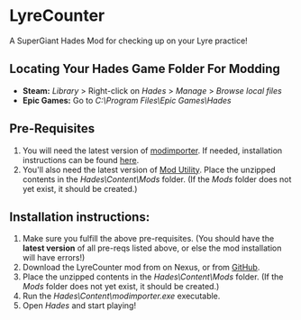 # LyreCounter
 A SuperGiant Hades Mod for checking up on your Lyre practice!







## **Locating Your Hades Game Folder For Modding**

- **Steam:** *Library* > Right-click on *Hades* > *Manage* > *Browse local files*
- **Epic Games:** Go to *C:\Program Files\Epic Games\Hades*



## **Pre-Requisites**

1. You will need the latest version of [modimporter](https://github.com/SGG-Modding/ModImporter/releases). If needed, installation instructions can be found [here](https://www.nexusmods.com/hades/mods/26).
2. You'll also need the latest version of [Mod Utility](https://github.com/SGG-Modding/ModUtil/releases). Place the unzipped contents in the *Hades\Content\Mods* folder. (If the *Mods* folder does not yet exist, it should be created.)



## Installation instructions: 

1. Make sure you fulfill the above pre-requisites. (You should have the **latest version** of all pre-reqs listed above, or else the mod installation will have errors!)
2. Download the LyreCounter mod from on Nexus, or from [GitHub](https://github.com/phypoh/LyreCounter/releases). 
3. Place the unzipped contents in the *Hades\Content\Mods* folder. (If the *Mods* folder does not yet exist, it should be created.)
4. Run the *Hades\Content\modimporter.exe* executable.
5. Open *Hades* and start playing!


